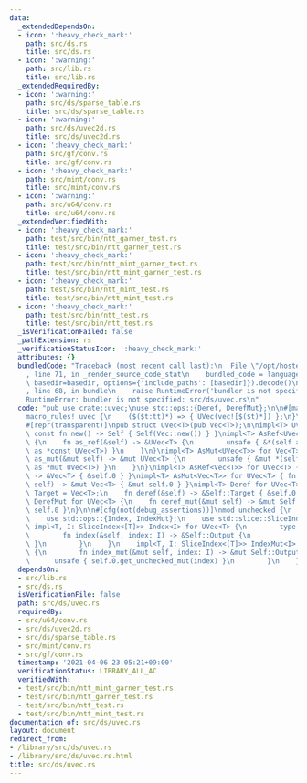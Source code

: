 ```yaml
---
data:
  _extendedDependsOn:
  - icon: ':heavy_check_mark:'
    path: src/ds.rs
    title: src/ds.rs
  - icon: ':warning:'
    path: src/lib.rs
    title: src/lib.rs
  _extendedRequiredBy:
  - icon: ':warning:'
    path: src/ds/sparse_table.rs
    title: src/ds/sparse_table.rs
  - icon: ':warning:'
    path: src/ds/uvec2d.rs
    title: src/ds/uvec2d.rs
  - icon: ':heavy_check_mark:'
    path: src/gf/conv.rs
    title: src/gf/conv.rs
  - icon: ':heavy_check_mark:'
    path: src/mint/conv.rs
    title: src/mint/conv.rs
  - icon: ':warning:'
    path: src/u64/conv.rs
    title: src/u64/conv.rs
  _extendedVerifiedWith:
  - icon: ':heavy_check_mark:'
    path: test/src/bin/ntt_garner_test.rs
    title: test/src/bin/ntt_garner_test.rs
  - icon: ':heavy_check_mark:'
    path: test/src/bin/ntt_mint_garner_test.rs
    title: test/src/bin/ntt_mint_garner_test.rs
  - icon: ':heavy_check_mark:'
    path: test/src/bin/ntt_mint_test.rs
    title: test/src/bin/ntt_mint_test.rs
  - icon: ':heavy_check_mark:'
    path: test/src/bin/ntt_test.rs
    title: test/src/bin/ntt_test.rs
  _isVerificationFailed: false
  _pathExtension: rs
  _verificationStatusIcon: ':heavy_check_mark:'
  attributes: {}
  bundledCode: "Traceback (most recent call last):\n  File \"/opt/hostedtoolcache/Python/3.9.2/x64/lib/python3.9/site-packages/onlinejudge_verify/documentation/build.py\"\
    , line 71, in _render_source_code_stat\n    bundled_code = language.bundle(stat.path,\
    \ basedir=basedir, options={'include_paths': [basedir]}).decode()\n  File \"/opt/hostedtoolcache/Python/3.9.2/x64/lib/python3.9/site-packages/onlinejudge_verify/languages/user_defined.py\"\
    , line 68, in bundle\n    raise RuntimeError('bundler is not specified: {}'.format(path.as_posix()))\n\
    RuntimeError: bundler is not specified: src/ds/uvec.rs\n"
  code: "pub use crate::uvec;\nuse std::ops::{Deref, DerefMut};\n\n#[macro_export]\n\
    macro_rules! uvec {\n    ($($t:tt)*) => { UVec(vec![$($t)*]) };\n}\n\n#[derive(Clone)]\n\
    #[repr(transparent)]\npub struct UVec<T>(pub Vec<T>);\n\nimpl<T> UVec<T> { pub\
    \ const fn new() -> Self { Self(Vec::new()) } }\nimpl<T> AsRef<UVec<T>> for Vec<T>\
    \ {\n    fn as_ref(&self) -> &UVec<T> {\n        unsafe { &*(self as *const Vec<T>\
    \ as *const UVec<T>) }\n    }\n}\nimpl<T> AsMut<UVec<T>> for Vec<T> {\n    fn\
    \ as_mut(&mut self) -> &mut UVec<T> {\n        unsafe { &mut *(self as *mut Vec<T>\
    \ as *mut UVec<T>) }\n    }\n}\nimpl<T> AsRef<Vec<T>> for UVec<T> { fn as_ref(&self)\
    \ -> &Vec<T> { &self.0 } }\nimpl<T> AsMut<Vec<T>> for UVec<T> { fn as_mut(&mut\
    \ self) -> &mut Vec<T> { &mut self.0 } }\nimpl<T> Deref for UVec<T> {\n    type\
    \ Target = Vec<T>;\n    fn deref(&self) -> &Self::Target { &self.0 }\n}\nimpl<T>\
    \ DerefMut for UVec<T> {\n    fn deref_mut(&mut self) -> &mut Self::Target { &mut\
    \ self.0 }\n}\n\n#[cfg(not(debug_assertions))]\nmod unchecked {\n    use super::*;\n\
    \    use std::ops::{Index, IndexMut};\n    use std::slice::SliceIndex;\n\n   \
    \ impl<T, I: SliceIndex<[T]>> Index<I> for UVec<T> {\n        type Output = I::Output;\n\
    \        fn index(&self, index: I) -> &Self::Output {\n            unsafe { self.0.get_unchecked(index)\
    \ }\n        }\n    }\n    impl<T, I: SliceIndex<[T]>> IndexMut<I> for UVec<T>\
    \ {\n        fn index_mut(&mut self, index: I) -> &mut Self::Output {\n      \
    \      unsafe { self.0.get_unchecked_mut(index) }\n        }\n    }\n}\n"
  dependsOn:
  - src/lib.rs
  - src/ds.rs
  isVerificationFile: false
  path: src/ds/uvec.rs
  requiredBy:
  - src/u64/conv.rs
  - src/ds/uvec2d.rs
  - src/ds/sparse_table.rs
  - src/mint/conv.rs
  - src/gf/conv.rs
  timestamp: '2021-04-06 23:05:21+09:00'
  verificationStatus: LIBRARY_ALL_AC
  verifiedWith:
  - test/src/bin/ntt_mint_garner_test.rs
  - test/src/bin/ntt_garner_test.rs
  - test/src/bin/ntt_test.rs
  - test/src/bin/ntt_mint_test.rs
documentation_of: src/ds/uvec.rs
layout: document
redirect_from:
- /library/src/ds/uvec.rs
- /library/src/ds/uvec.rs.html
title: src/ds/uvec.rs
---
```

